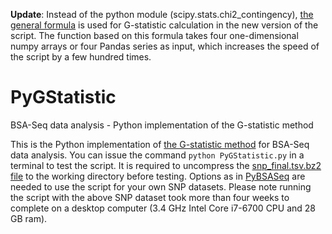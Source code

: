 
__Update__: Instead of the python module (scipy.stats.chi2_contingency), [the general formula](https://en.wikipedia.org/wiki/G-test) is used for G-statistic calculation in the new version of the script. The function based on this formula takes four one-dimensional numpy arrays or four Pandas series as input, which increases the speed of the script by a few hundred times.

# PyGStatistic
BSA-Seq data analysis - Python implementation of the G-statistic method

This is the Python implementation of [the G-statistic method](https://journals.plos.org/ploscompbiol/article?id=10.1371/journal.pcbi.1002255) for BSA-Seq data analysis. You can issue the command `python PyGStatistic.py` in a terminal to test the script. It is required to uncompress the [snp_final.tsv.bz2 file](https://github.com/dblhlx/PyBSASeq/blob/master/snp_final.tsv.bz2) to the working directory before testing. Options as in [PyBSASeq](https://github.com/dblhlx/PyBSASeq) are needed to use the script for your own SNP datasets. Please note running the script with the above SNP dataset took more than four weeks to complete on a desktop computer (3.4 GHz Intel Core i7-6700 CPU and 28 GB ram).
